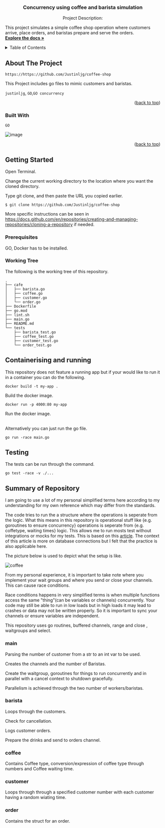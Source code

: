<a name="readme-top"></a>
<h3 align="center">Concurrency using coffee and barista simulation</h3>

  <p align="center">
  Project Description:
  
  This project simulates a simple coffee shop operation where customers arrive, place orders, and baristas prepare and serve the orders. 
    <br />
    <a href="https://github.com/Justinljg/cofee-shop"><strong>Explore the docs »</strong></a>

</div>

<!-- TABLE OF CONTENTS -->
<details>
  <summary>Table of Contents</summary>
  <ol>
    <li>
      <a href="#about-the-project">About The Project</a>
      <ul>
        <li><a href="#built-with">Built With</a></li>
      </ul>
    </li>
    <li>
      <a href="#getting-started">Getting Started</a>
      <ul>
        <li><a href="#prerequisites">Prerequisites</a></li>
        <li><a href="#working-tree">Working Tree</a></li>
        <li><a href="#containerising-and-running">Containerising and running</a></li>
        <li><a href="#testing">Testing</a></li>
      </ul>
    </li>
    <li>
      <a href="#summary-of-repository">Summary of Repository</a>
      <ul>
        <li><a href="#main">main</a></li>
        <li><a href="#barista">barista</a></li>
        <li><a href="#coffee">coffee.go</a></li>
        <li><a href="#customer">customer</a></li>
        <li><a href="#order">order</a></li>
      </ul>
    </li>
  </ol>
</details>


<!-- ABOUT THE PROJECT -->
## About The Project

`https://https://github.com/Justinljg/coffee-shop`

This Project includes go files to mimic customers and baristas.

`justinljg`, `GO`,`GO concurrency`

<p align="right">(<a href="#readme-top">back to top</a>)</p>



### Built With


`GO`


![image](https://github.com/user-attachments/assets/c2775a5d-dbfc-4b8b-8872-a99ffa11a9ce)


<p align="right">(<a href="#readme-top">back to top</a>)</p>



<!-- GETTING STARTED -->
## Getting Started

Open Terminal.

Change the current working directory to the location where you want the cloned directory.

Type git clone, and then paste the URL you copied earlier.

    $ git clone https://github.com/Justinljg/coffee-shop

More specific instructions can be seen in https://docs.github.com/en/repositories/creating-and-managing-repositories/cloning-a-repository if needed.

### Prerequisites

GO, Docker has to be installed.

### Working Tree

The following is the working tree of this repository.

    .
    ├── cafe
    │   ├── barista.go
    │   ├── coffee.go
    │   ├── customer.go
    │   └── order.go
    ├── Dockerfile
    ├── go.mod
    ├── lint.sh
    ├── main.go
    ├── README.md
    └── tests
        ├── barista_test.go
        ├── coffee_test.go
        ├── customer_test.go
        └── order_test.go


## Containerising and running
This repository does not feature a running app but if your would like to run it in a container you can do the following. 

    docker build -t my-app .
Build the docker image.

    docker run -p 4000:80 my-app
Run the docker image.
<br></br>

Alternatively you can just run the go file.

    go run -race main.go

## Testing
The tests can be run through the command.

    go test -race -v ./...


## Summary of Repository
I am going to use a lot of my personal simplified terms here according to my understanding for my own reference which may differ from the standards.

The code tries to run the a structure where the operations is seperate from the logic. What this means in this repository is operational stuff like {e.g. goroutines to ensure concurrency} operations is seperate from {e.g. coffetype, waiting times} logic. This allows me to run mosts test without integrations or mocks for my tests. This is based on this [article](https://blog.boot.dev/clean-code/writing-good-unit-tests-dont-mock-database-connections/). The context of this article is more on database connections but I felt that the practice is also applicable here. 

The picture below is used to depict what the setup is like.

![coffee](https://github.com/user-attachments/assets/41fb5a03-4313-448d-9b3e-679e33e751fa)


From my personal experience, it is important to take note where you implement your wait groups and where you send or close your channels. This can cause race conditions.

Race conditions happens in very simplified terms is when multiple functions access the same "thing"(can be variables or channels) concurrently. Your code may still be able to run in low loads but in high loads it may lead to crashes or data may not be written properly. So it is important to sync your channels or ensure variables are independent.

This repository uses go routines, buffered channels, range and close , waitgroups and select.

### main

Parsing the number of customer from a str to an int var to be used. 

Creates the channels and the number of Baristas.

Create the waitgroup, goroutines for things to run concurrently and in parallel with a cancel context to shutdown gracefully.

Parallelism is achieved through the two number of workers/baristas.

### barista

Loops through the customers.

Check for cancellation.

Logs customer orders.

Prepare the drinks and send to orders channel.

### coffee

Contains Coffee type, conversion/expression of coffee type through numbers and Coffee waiting time.

### customer

Loops through through a specified customer number with each customer having a random wiating time.

### order

Contains the struct for an order.

